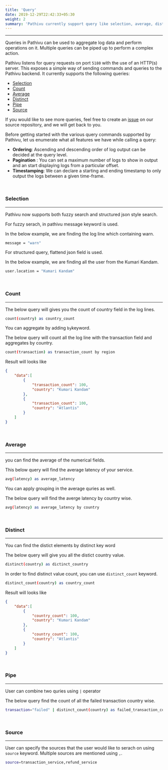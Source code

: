 ```yaml
---
title: 'Query'
date: 2019-12-29T22:42:33+05:30
weight: 2
summary: 'Pathivu currently support query like selection, average, distinct and count. If you would like to see more query features, please feel free to open an [issue](https://github.com/pathivu/pathivu/issues)'
---
```


---

Queries in Pathivu can be used to aggregate log data and perform operations on it. Multiple queries can be piped up to perform a complex action. 

Pathivu listens for query requests on port `5180` with the use of an HTTP(s) server. This exposes a simple way of sending commands and queries to the Pathivu backend. It currently supports the following queries:


- [Selection](#selection)
- [Count](#count)
- [Average](#average)
- [Distinct](#distinct)
- [Pipe](#pipe)
- [Source](#source)

If you would like to see more queries, feel free to create an [issue](https://github.com/pathivu/pathivu/issues) on our source repository, and we will get back to you.

Before getting started with the various query commands supported by Pathivu, let us enumerate what all features we have while calling a query:

* **Ordering**: Ascending and descending order of log output can be decided at the query level.
* **Pagination** : You can set a maximum number of logs to show in output and an start displaying logs from a particular offset.
* **Timestamping**: We can declare a starting and ending timestamp to only output the logs between a given time-frame.

<br>


### Selection
---

Pathivu now supports both fuzzy search and structured json style search. 

For fuzzy serach, in pathivu message keyword is used.

In the below example, we are finding the log line which containing warn.
```sh
message = "warn"
```

For structured query, flattend json field is used.

In the below example, we are finding all the user from the Kumari Kandam.

```sh
user.location = "Kumari Kandam"
```

<br>

### Count
---

The below query will gives you the count of country field in the log lines.

```sh
count(country) as country_count
```

You can aggregate by adding `by`keyword.

The below query will count all the log line with the transaction field and aggregates by country.
```sh
count(transaction) as transaction_count by region
```
Result will looks like
```json
{
    "data":[
        {
            "transaction_count": 100,
            "country": "Kumari Kandam"
        },
        {
            "transaction_count": 100,
            "country": "Atlantis"
        }
    ]
}
```

<br>

### Average
---

you can find the average of the numerical fields. 

This below query will find the average latency of your service.

```sh
avg(latency) as average_latency
```

You can apply grouping in the average quries as well.

The below query will find the averge latency by country wise.
```sh
avg(latency) as average_latency by country
```

<br>

### Distinct
---

You can find the distict elements by distinct key word

The below query will give you all the distict country value.
```sh
distinct(country) as dictinct_country
```

In order to find distinct value count, you can use `distinct_count` keyword.

```sh
distinct_count(country) as country_count
```

Result will looks like
```json
{
    "data":[
        {
            "country_count": 100,
            "country": "Kumari Kandam"
        },
        {
            "country_count": 100,
            "country": "Atlantis"
        }
    ]
}
```

<br>

### Pipe
---

User can combine two quries using `|` operator

The below query find the count of all the failed transaction country wise.
```sh
transaction="failed" | distinct_count(country) as failed_transaction_country_wise
```

<br>

### Source
---

User can specify the sources that the user would like to serach on using `source` keyword. Multiple sources are mentioned using `,`.

```sh
source=transaction_service,refund_service
```
